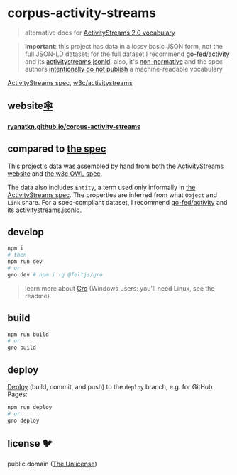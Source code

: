 # corpus-activity-streams

> alternative docs for
> [ActivityStreams 2.0 vocabulary](https://www.w3.org/TR/activitystreams-vocabulary/)

> **important**: this project has data in a lossy basic JSON form, not the full JSON-LD dataset;
> for the full dataset I recommend [go-fed/activity](https://github.com/go-fed/activity) and its
> [activitystreams.jsonld](https://github.com/go-fed/activity/blob/master/astool/activitystreams.jsonld).
> also, it's [non-normative](https://github.com/w3c/activitystreams/issues/516#issuecomment-805937131)
> and the spec authors
> [intentionally do not publish](https://github.com/w3c/activitystreams/issues/416#issuecomment-1552189009)
> a machine-readable vocabulary

[ActivityStreams spec](https://www.w3.org/TR/activitystreams-vocabulary/),
[w3c/activitystreams](https://github.com/w3c/activitystreams)

## website[🕸️](https://ryanatkn.github.io/corpus-activity-streams)

**[ryanatkn.github.io/corpus-activity-streams](https://ryanatkn.github.io/corpus-activity-streams)**

## compared to [the spec](https://www.w3.org/TR/activitystreams-vocabulary/)

This project's data was assembled by hand from both
[the ActivityStreams website](https://www.w3.org/TR/activitystreams-vocabulary/) and
[the w3c OWL spec](https://github.com/w3c/activitystreams/blob/master/vocabulary/activitystreams2.owl).

The data also includes `Entity`, a term used only informally in
[the ActivityStreams spec](https://www.w3.org/TR/activitystreams-vocabulary/).
The properties are inferred from what `Object` and `Link` share.
For a spec-compliant dataset,
I recommend [go-fed/activity](https://github.com/go-fed/activity) and its
[activitystreams.jsonld](https://github.com/go-fed/activity/blob/master/astool/activitystreams.jsonld).

## develop

```bash
npm i
# then
npm run dev
# or
gro dev # npm i -g @feltjs/gro
```

> learn more about [Gro](https://github.com/feltjs/gro)
> (Windows users: you'll need Linux, see the readme)

## build

```bash
npm run build
# or
gro build
```

## deploy

[Deploy](https://github.com/feltjs/gro/blob/main/src/docs/deploy.md)
(build, commit, and push) to the `deploy` branch, e.g. for GitHub Pages:

```bash
npm run deploy
# or
gro deploy
```

## license 🐦

public domain ([The Unlicense](license))

